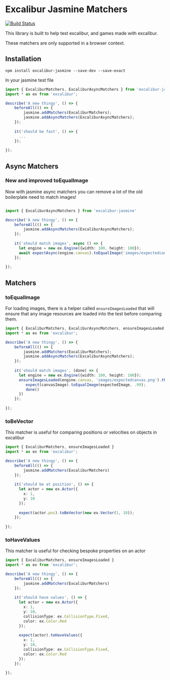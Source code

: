 # Excalibur Jasmine Matchers

[![Build Status](https://travis-ci.org/excaliburjs/excalibur-jasmine.svg?branch=main)](https://travis-ci.org/excaliburjs/excalibur-jasmine)

This library is built to help test excalibur, and games made with excalibur.

These matchers are only supported in a browser context.

## Installation

`npm install excalibur-jasmine --save-dev --save-exact`

In your jasmine test file

```typescript
import { ExcaliburMatchers, ExcaliburAsyncMatchers } from 'excalibur-jasmine';
import * as ex from 'excalibur';

describe('A new thingy', () => {
    beforeAll(() => {
        jasmine.addMatchers(ExcaliburMatchers);
        jasmine.addAsyncMatchers(ExcaliburAsyncMatchers);
    });
    
    it('should be fast', () => {
      ...
    });
    
});

```

## Async Matchers


### New and improved toEqualImage

Now with jasmine async matchers you can remove a lot of the old boilerplate need to match images!

```typescript

import { ExcaliburAsyncMatchers } from 'excalibur-jasmine'

describe('A new thingy', () => {
    beforeAll(() => {
        jasmine.addAsyncMatchers(ExcaliburAsyncMatchers);
    });
    
    it('should match images', async () => {
      let engine = new ex.Engine({width: 100, height: 100});
      await expectAsync(engine.canvas).toEqualImage('images/expectedcanvas.png', .99);
    });
    
});

```

## Matchers

### toEqualImage

For loading images, there is a helper called `ensureImagesLoaded` that will ensure that any image resources are loaded into the test before comparing them.

```typescript
import { ExcaliburMatchers, ExcaliburAsyncMatchers, ensureImagesLoaded } from 'excalibur-jasmine'
import * as ex from 'excalibur';

describe('A new thingy', () => {
    beforeAll(() => {
        jasmine.addMatchers(ExcaliburMatchers);
        jasmine.addAsyncMatchers(ExcaliburAsyncMatchers);
    });
    
    it('should match images', (done) => {
      let engine = new ex.Engine({width: 100, height: 100});
      ensureImagesLoaded(engine.canvas, 'images/expectedcanvas.png').then(([canvasImage, expectedImage]) => {
         expect(canvasImage).toEqualImage(expectedImage, .99);
         done()
      })
    });
    
});

```

### toBeVector

This matcher is useful for comparing positions or velocities on objects in excalibur

```typescript
import { ExcaliburMatchers, ensureImagesLoaded }
import * as ex from 'excalibur';

describe('A new thingy', () => {
    beforeAll(() => {
        jasmine.addMatchers(ExcaliburMatchers)
    });
    
    it('should be at position', () => {
      let actor = new ex.Actor({
        x: 1,
        y: 10
      });
      
      expect(actor.pos).toBeVector(new ex.Vector(1, 10));
    });
    
});

```

### toHaveValues

This matcher is useful for checking bespoke properties on an actor

```typescript
import { ExcaliburMatchers, ensureImagesLoaded }
import * as ex from 'excalibur';

describe('A new thingy', () => {
    beforeAll(() => {
        jasmine.addMatchers(ExcaliburMatchers)
    });
    
    it('should have values', () => {
      let actor = new ex.Actor({
        x: 1,
        y: 10,
        collisionType: ex.CollisionType.Fixed,
        color: ex.Color.Red
      });
      
      expect(actor).toHaveValues({
        x: 1,
        y: 10,
        collisionType: ex.CollisionType.Fixed,
        color: ex.Color.Red
      });
    });
    
});

```
